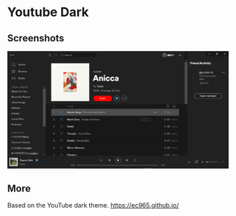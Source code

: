 # Youtube Dark

## Screenshots

![youtube dark](ytdark.png)

## More
Based on the YouTube dark theme.
https://ec965.github.io/
